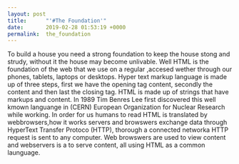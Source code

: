 ```yaml
---
layout: post
title:      "'#The Foundation'"
date:       2019-02-28 01:53:19 +0000
permalink:  the_foundation
---
```




To build a house you need a strong foundation to keep the house stong and strudy, without it the house may become unlivable. Well HTML is the foundation of the web that we use on a  regular ,accesed wether through our phones, tablets, laptops or desktops. Hyper text markup language is made up of three steps, first we have the opening tag content, secondly the content and then last the closing tag. HTML is made up of strings that have markups and content. In 1989 Tim Benres Lee first discovered this well kmown languange in (CERN) European Organization for Nuclear Research while working. 
 In order for us humans to read HTML is translated by webbrowsers,how it works servers and browswers exchange data through  HyperText Transfer Protoco (HTTP), thorough a connected networka HTTP request is sent to any computer. Web browswers are used to view content and webservers is a to serve content, all using HTML as a common launguage.
